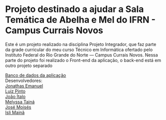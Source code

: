 <h1>Projeto destinado a ajudar a Sala Temática de Abelha e Mel do IFRN - Campus Currais Novos</h1>
<p>Este é um projeto realizado na disciplina Projeto Integrador, que faz parte da grade curricular do meu curso Técnico em Informática ofertado pelo Instituto Federal do Rio Grande do Norte — Campus Currais Novos.
Nessa parte do projeto foi realizado o Front-end da aplicação, o back-end está em outro projeto separado</p>
<a href="">Banco de dados da aplicação</a><br>
Desenvolvedores:<br>
<a href="https://github.com/Zjonathas">Jonathas Emanuel</a><br>
<a href="https://github.com/luizpintoz">Luiz Pinto</a><br>
<a href="https://github.com/fimj0110">João Ítalo</a><br>
<a href="">Melyssa Tainá</a><br>
<a href="">José Moisés</a><br>
<a href="">Isli Mainã</a><br>
